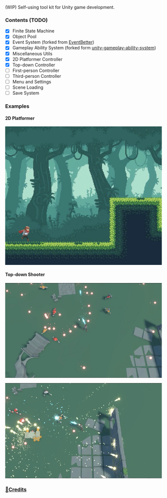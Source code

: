﻿(WIP) Self-using tool kit for Unity game development.

### Contents (TODO)

- [x] Finite State Machine
- [x] Object Pool
- [x] Event System (forked from [EventBetter](https://github.com/gwiazdorrr/EventBetter))
- [x] Gameplay Ability System (forked form [
  unity-gameplay-ability-system](https://github.com/sjai013/unity-gameplay-ability-system))
- [x] Miscellaneous Utils
- [x] 2D Platformer Controller
- [x] Top-down Controller
- [ ] First-person Controller
- [ ] Third-person Controller
- [ ] Menu and Settings
- [ ] Scene Loading
- [ ] Save System

### Examples
#### 2D Platformer

![](https://raw.githubusercontent.com/PamisuMyon/gh-assets/main/images/pku/1.gif)

#### Top-down Shooter

![](https://raw.githubusercontent.com/PamisuMyon/gh-assets/main/images/pku/2.gif)

![](https://raw.githubusercontent.com/PamisuMyon/gh-assets/main/images/pku/3.gif)

### [🔗Credits](https://github.com/PamisuMyon/pamisu-kit-unity/blob/main/CREDITS.txt)
